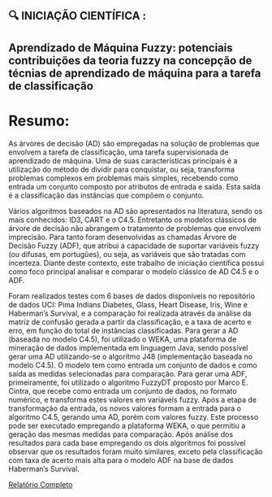 ## :mag: INICIAÇÃO CIENTÍFICA :
## Aprendizado de Máquina Fuzzy: potenciais contribuições da teoria fuzzy na concepção de técnias de aprendizado de máquina para a tarefa de classificação

# Resumo:
As árvores de decisão (AD) são empregadas na solução de problemas que envolvem a tarefa de classificação, uma tarefa supervisionada de aprendizado de máquina. Uma de suas características principais é a utilização do método de dividir para conquistar, ou seja, transforma problemas complexos em problemas mais simples, recebendo como entrada um conjunto composto por atributos de entrada e saída. Esta saída é a classificação das instâncias que compõem o conjunto. 

Vários algoritmos baseados na AD são apresentados na literatura, sendo os mais conhecidos: ID3, CART e o C4.5. Entretanto os modelos clássicos de árvore de decisão não abrangem o tratamento de problemas que envolvem imprecisão. Para tanto foram desenvolvidas as chamadas Árvore de Decisão Fuzzy (ADF), que atribui a capacidade de suportar variáveis fuzzy (ou difusas, em portugûes), ou seja, as variáveis que são tratadas com incerteza. Diante deste contexto, este trabalho de iniciação científica possui como foco principal analisar e comparar o modelo clássico de AD C4.5 e o ADF. 

Foram realizados testes com 6 bases de dados disponíveis no repositório de dados UCI: Pima Indians Diabetes, Glass, Heart Disease, Iris, Wine e Haberman’s Survival, e a comparação foi realizada através da análise da matriz de confusão gerada a partir da classificação, e a taxa de acerto e erro, em função do total de instâncias classificadas. Para gerar a AD (baseada no modelo C4.5), foi utilizado o WEKA, uma plataforma de mineração de dados implementada em linguagem Java, sendo possível gerar uma AD utilizando-se o algoritmo J48 (implementação baseada no modelo C4.5). 
O modelo tem como entrada um conjunto de dados e como saída as medidas selecionadas para comparação. Para gerar uma ADF, primeiramente, foi utilizado o algoritmo FuzzyDT proposto por Marco E. Cintra, que recebe como entrada um conjunto de dados, no formato numérico, e transforma estes valores em variáveis fuzzy. Após a etapa de transformação da entrada, os novos valores formam a entrada para o algoritmo C4.5, gerando uma AD, porém com valores fuzzy. Este processo pode ser executado empregando a plataforma WEKA, o que permitiu a geração das mesmas medidas para comparação. Após análise dos resultados para cada base empregando os dois algoritmos foi possível observar que os resultados foram muito similares, exceto pela classificação com taxa de acerto mais alta para o modelo ADF na base de dados Haberman’s Survival.

[Relatório Completo](https://github.com/isabelacorsi/IC-MachineLearning/blob/master/AprendizadoMaquinaFuzzy-IC-IsabelaCorsi.pdf)
